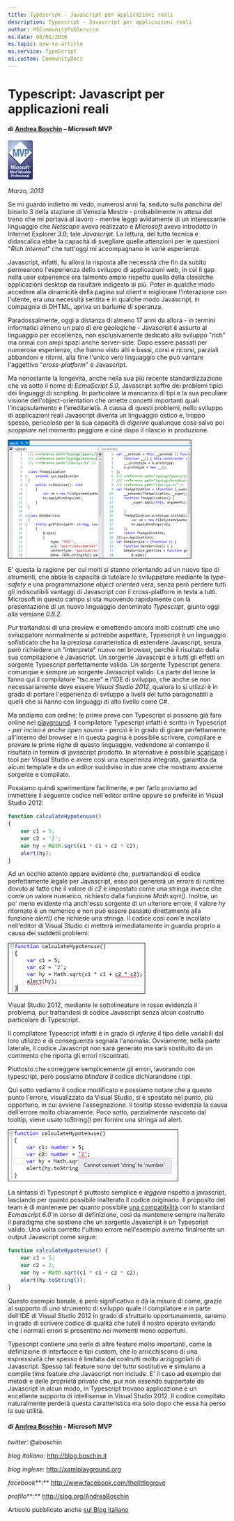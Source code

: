 ```yaml
---
title: Typescript - Javascript per applicazioni reali
description: Typescript - Javascript per applicazioni reali
author: MSCommunityPubService
ms.date: 08/01/2016
ms.topic: how-to-article
ms.service: TypeScript
ms.custom: CommunityDocs
---
```


# Typescript: Javascript per applicazioni reali

#### di [Andrea Boschin](http://mvp.microsoft.com/profiles/Andrea.Boschin) – Microsoft MVP

![](./img/Typescript1/image1.png)


*Marzo, 2013*

Se mi guardo indietro mi vedo, numerosi anni fa, seduto sulla panchina
del binario 3 della stazione di Venezia Mestre - probabilmente in attesa
del treno che mi portava al lavoro - mentre leggo avidamente di un
interessante linguaggio che *Netscape* aveva realizzato e *Microsoft*
aveva introdotto in Internet Explorer 3.0; tale *Javascript*. La
lettura, del tutto tecnica e didascalica ebbe la capacità di svegliare
quelle attenzioni per le questioni "*Rich Internet*" che tutt'oggi mi
accompagnano in varie esperienze.

Javascript, infatti, fu allora la risposta alle necessità che fin da
subito permearono l'esperienza dello sviluppo di applicazioni web, in
cui il gap nella user experience era talmente ampio rispetto quella
della classiche applicazioni desktop da risultare indigesto ai più.
Poter in qualche modo accedere alla dinamicità della pagina sul client e
migliorare l'interazione con l'utente, era una necessità sentita e in
qualche modo Javascript, in compagnia di DHTML, apriva un barlume di
speranza.

Paradossalmente, oggi a distanza di almeno 17 anni da allora - in
termini informatici almeno un paio di ere geologiche - Javascript è
assurto al linguaggio per eccellenza, non esclusivamente dedicato allo
sviluppo "rich" ma ormai con ampi spazi anche server-side. Dopo essere
passati per numerose esperienze, che hanno visto alti e bassi, corsi e
ricorsi, parziali abbandoni e ritorni, alla fine l'unico vero linguaggio
che può vantare l'aggettivo "*cross-platform*" è Javascript.

Ma nonostante la longevità, anche nella sua più recente
standardizzazione che va sotto il nome di *EcmaScript 5.0*, Javascript
soffre dei problemi tipici dei linguaggi di scripting. In particolare la
mancanza di tipi e la sua peculiare visione dell'object-orientation che
omette concetti importanti quali l'incapsulamento e l'ereditarietà. A
causa di questi problemi, nello sviluppo di applicazioni reali
Javascript diventa un linguaggio ostico e, troppo spesso, pericoloso per
la sua capacità di *digerire* qualunque cosa salvo poi *scoppiare* nel
momento peggiore e cioè dopo il rilascio in produzione.

![](./img/Typescript1/image2.png)


E' questa la ragione per cui molti si stanno orientando ad un nuovo tipo
di strumenti, che abbia la capacità di tutelare lo sviluppatore mediante
la *type-safety* e una programmazione *object oriented* vera, senza però
perdere tutti gli indiscutibili vantaggi di Javascript con il
cross-platform in testa a tutti. Microsoft in questo campo si sta
muovendo rapidamente con la presentazione di un nuovo linguaggio
denominato *Typescript*, giunto oggi alla versione *0.8.2*.

Pur trattandosi di una preview e omettendo ancora molti costrutti che
uno sviluppatore normalmente si potrebbe aspettare, Typescript è un
linguaggio sofisticato che ha la preziosa caratteristica di estendere
Javascript, senza però richiedere un "interprete" nuovo nel browser,
perchè il risultato della sua compilazione è Javascript. Un sorgente
Javascript è a tutti gli effetti un sorgente Typescript perfettamente
valido. Un sorgente Typescript genera comunque e sempre un sorgente
Javascript valido. La parte del leone la fanno qui il compilatore
"tsc.exe" e l'IDE di sviluppo, che anche se non necessariamente deve
essere *Visual Studio 2012*, qualora lo si utiizzi è in grado di portare
l'esperienza di sviluppo a livelli del tutto paragonabili a quelli che
si hanno con linguaggi di alto livello come C\#.

Ma andiamo con ordine: le prime prove con Typescript si possono già fare
online nel [playground](http://www.typescriptlang.org/Playground/). Il
compilatore Typescript infatti è scritto in Typescript - *per inciso è
anche open source* - perciò è in grado di girare perfettamente
all'interno del browser e in questa pagina è possibile scrivere,
compilare e provare le prime righe di questo linguaggio, vedendone al
contempo il risultato in termini di javascript prodotto. In alternative
è possibile [scaricare](http://www.typescriptlang.org/#Download) i tool
per Visual Studio e avere così una esperienza integrata, garantita da
alcuni template e da un editor suddiviso in due aree che mostrano
assieme sorgente e compilato.

Possiamo quindi sperimentare facilmente, e per farlo proviamo ad
immettere il seguente codice nell'editor online oppure se preferite in
Visual Studio 2012:

```typescript
function calculateHypotenuse()
{
    var c1 = 5;
    var c2 = '2';
    var hy = Math.sqrt(c1 * c1 + c2 * c2);
    alert(hy);
}
```

Ad un occhio attento appare evidente che, purtrattandosi di codice
perfettamente legale per Javascript, esso poi genererà un errore di
runtime dovuto al fatto che il valore di *c2* è impostato come una
stringa invece che come un valore numerico, richiesto dalla funzione
*Math.sqrt()*. Inoltre, un po' meno evidente ma anch'esso sorgente di un
ulteriore errore, il valore *hy* ritornato è un numerico e non può
essere passato direttamente alla funzione *alert()* che richiede una
stringa. Il codice così com'è incollato nell'editor di Visual Studio ci
metterà immediatamente in guardia proprio a causa dei suddetti problemi:

![](./img/Typescript1/image3.png)

Visual Studio 2012, mediante le sottolineature in rosso evidenzia il
problema, pur trattandosi di codice Javascript senza alcun costrutto
particolare di Typescript.

Il compilatore Typescript infatti è in grado di *inferire* il tipo delle
variabili dal loro utilizzo e di conseguenza segnala l'anomalia.
Ovviamente, nella parte laterale, il codice Javascript non sarà generato
ma sarà sostituito da un commento che riporta gli errori riscontrati.

Piuttosto che correggere semplicemente gli errori, lavorando con
typescript, però possiamo *blindare* il codice dichiarandone i tipi.

Qui sotto vediamo il codice modificato e possiamo notare che a questo
punto l'errore, visualizzato da Visual Studio, si è spostato nel punto,
più opportuno, in cui avviene l'assegnazione. Il tooltip stesso
evidenzia la causa dell'errore molto chiaramente. Poco sotto,
parzialmente nascosto dal tooltip, viene usato toString() per fornire
una stringa ad alert.

![](./img/Typescript1/image4.png)


La sintassi di Typescript è piuttosto semplice e *leggera* rispetto a
javascript, lasciando per quanto possibile inalterato il codice
originario. Il proposito del team è di mantenere per quanto possibile
[una
compatibilità](http://en.wikipedia.org/wiki/TypeScript#ECMAScript_6_support)
con lo standard *Ecmascript 6.0* in corso di definizione, così da
mantenere sempre inalterato il paradigma che sostiene che un sorgente
Javascript è un Typescript valido. Una volta corretto l'ultimo errore
nell'esempio avremo finalmente un output Javascript come segue:

```typescript
function calculateHypotenuse() {
    var c1 = 5;
    var c2 = 2;
    var hy = Math.sqrt(c1 * c1 + c2 * c2);
    alert(hy.toString());
}
```

Questo esempio banale, è però significativo e dà la misura di come,
grazie al supporto di uno strumento di sviluppo quale il compilatore e
in parte dell'IDE di Visual Studio 2012 in grado di sfruttarlo
opportunamente, saremo in grado di scrivere codice di qualità che tuteli
il nostro operato evitando che i normali errori si presentino nei
momenti meno opportuni.

Typescript contiene una serie di altre feature molto importanti, come la
definizione di interfacce e tipi custom, che lo arricchiscono di una
espressività che spesso è limitata dai costrutti molto arzigogolati di
Javascript. Spesso tali feature sono del tutto sostitutive e simulano a
compile time feature che Javascript non include. E' il caso ad esempio
dei metodi e delle proprietà private che, pur non essendo supportate da
Javascript in alcun modo, in Typescript trovano applicazione e un
eccellente supporto di intellisense in Visual Studio 2012. Il codice
compilato naturalmente perderà questa caratteristica ma solo dopo che
essa ha perso la sua utilità.

#### di [Andrea Boschin](http://mvp.microsoft.com/profiles/Andrea.Boschin) - Microsoft MVP 

*twitter*: @aboschin

*blog italiano*: <http://blog.boschin.it>

*blog inglese*: <http://xamlplayground.org>

*facebook***:** <http://www.facebook.com/thelittlegrove>

*profilo***:** <http://slpg.org/AndreaBoschin>

Articolo pubblicato anche [sul Blog
italiano](http://blog.boschin.it/post/2013/03/07/Typescript-Javascript-per-applicazioni-vere.aspx)
